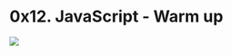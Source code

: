 # 0x12. JavaScript - Warm up
<img src="https://s3.amazonaws.com/intranet-projects-files/holbertonschool-higher-level_programming+/303/Javascript-535.png.jpeg">